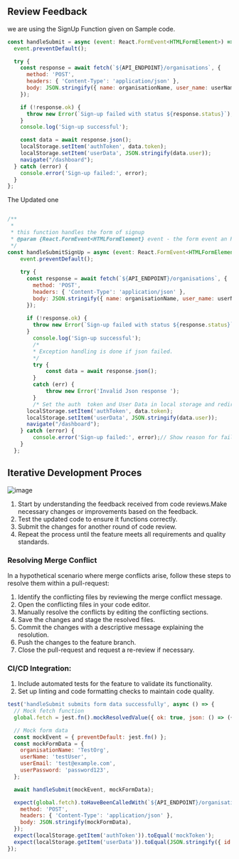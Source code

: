 ## Review Feedback

we are using the SignUp Function given on Sample code.
```javascript
const handleSubmit = async (event: React.FormEvent<HTMLFormElement>) => {
  event.preventDefault();

  try {
    const response = await fetch(`${API_ENDPOINT}/organisations`, {
      method: 'POST',
      headers: { 'Content-Type': 'application/json' },
      body: JSON.stringify({ name: organisationName, user_name: userName, email: userEmail, password: userPassword }),
    });

    if (!response.ok) {
      throw new Error(`Sign-up failed with status ${response.status}`);
    }
    console.log('Sign-up successful');

    const data = await response.json();
    localStorage.setItem('authToken', data.token);
    localStorage.setItem('userData', JSON.stringify(data.user));
    navigate("/dashboard");
  } catch (error) {
    console.error('Sign-up failed:', error);
  }
};
```

The Updated one 
```javascript

/**
 * 
 * this function handles the form of signup
 * @param {React.FormEvent<HTMLFormElement} event - the form event an React Element
 */
const handleSubmitSignUp = async (event: React.FormEvent<HTMLFormElement>) => {
    event.preventDefault();
  
    try {
      const response = await fetch(`${API_ENDPOINT}/organisations`, {
        method: 'POST',
        headers: { 'Content-Type': 'application/json' },
        body: JSON.stringify({ name: organisationName, user_name: userName, email: userEmail, password: userPassword }),
      });
  
      if (!response.ok) {
        throw new Error(`Sign-up failed with status ${response.status}`);
      }
        console.log('Sign-up successful');
        /*
        * Exception handling is done if json failed.
        */
        try {
            const data = await response.json();
        }
        catch (err) {
            throw new Error('Invalid Json response ');
        }
        /* Set the auth  token and User Data in local storage and redirect to dashboard page*/
      localStorage.setItem('authToken', data.token);
      localStorage.setItem('userData', JSON.stringify(data.user)); 
      navigate("/dashboard");
    } catch (error) {
        console.error('Sign-up failed:', error);// Show reason for fail in console
    }
  };
  ```


## Iterative Development Proces

![image](https://github.com/KartikAgarwal977/wd401/assets/101928227/b06cc8ae-da95-41fd-9f0a-3c5359dd50ba)

1. Start by understanding the feedback received from code reviews.Make necessary changes or improvements based on the feedback.
2. Test the updated code to ensure it functions correctly.
3. Submit the changes for another round of code review.
4. Repeat the process until the feature meets all requirements and quality standards.

### Resolving Merge Conflict
In a hypothetical scenario where merge conflicts arise, follow these steps to resolve them within a pull-request:
1. Identify the conflicting files by reviewing the merge conflict message.
2. Open the conflicting files in your code editor.
3. Manually resolve the conflicts by editing the conflicting sections.
4. Save the changes and stage the resolved files.
5. Commit the changes with a descriptive message explaining the resolution.
6. Push the changes to the feature branch.
7. Close the pull-request and request a re-review if necessary.

### CI/CD Integration:

1. Include automated tests for the feature to validate its functionality.
2. Set up linting and code formatting checks to maintain code quality.

``` javascript
test('handleSubmit submits form data successfully', async () => {
  // Mock fetch function
  global.fetch = jest.fn().mockResolvedValue({ ok: true, json: () => ({ token: 'mockToken', user: { id: 1, name: 'John' } }) });

  // Mock form data
  const mockEvent = { preventDefault: jest.fn() };
  const mockFormData = {
    organisationName: 'TestOrg',
    userName: 'testUser',
    userEmail: 'test@example.com',
    userPassword: 'password123',
  };

  await handleSubmit(mockEvent, mockFormData);

  expect(global.fetch).toHaveBeenCalledWith(`${API_ENDPOINT}/organisations`, {
    method: 'POST',
    headers: { 'Content-Type': 'application/json' },
    body: JSON.stringify(mockFormData),
  });
  expect(localStorage.getItem('authToken')).toEqual('mockToken');
  expect(localStorage.getItem('userData')).toEqual(JSON.stringify({ id: 1, name: 'John' }));
});
   ```
